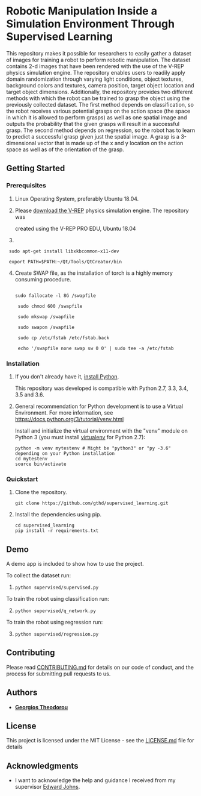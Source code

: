 # Robotic Manipulation Inside a Simulation Environment Through Supervised Learning

This repository makes it possible for researchers to easily gather a dataset of images for training a robot to perform robotic manipulation. The dataset contains 2-d images that have been rendered with the use of the V-REP physics simulation engine. The repository enables users to readily apply domain randomization through varying light conditions, object textures, background colors and textures, camera position, target object location and target object dimensions.
Additionally, the repository provides two different methods with which the robot can be trained to grasp the object using the previously collected dataset. The first method depends on classification, so the robot receives various potential grasps on the action space (the space in which it is allowed to perform grasps) as well as one spatial image and outputs the probability that the given grasps will result in a successful grasp. The second method depends on regression, so the robot has to learn to predict a successful grasp given just the spatial image. A grasp is a 3-dimensional vector that is made up of the x and y location on the action space as well as of the orientation of the grasp.  

## Getting Started

### Prerequisites

1. Linux Operating System, preferably Ubuntu 18.04.

2. Please [download the V-REP](https://coppeliarobotics.com/downloads) physics simulation engine. The repository was

   created using the V-REP PRO EDU, Ubuntu 18.04

3.

  ```
   sudo apt-get install libxkbcommon-x11-dev

   export PATH=$PATH:~/Qt/Tools/QtCreator/bin

  ```

4.  Create SWAP file, as the installation of torch is a highly memory consuming procedure.

    ```

    sudo fallocate -l 8G /swapfile

     sudo chmod 600 /swapfile

     sudo mkswap /swapfile

     sudo swapon /swapfile

     sudo cp /etc/fstab /etc/fstab.back

     echo '/swapfile none swap sw 0 0' | sudo tee -a /etc/fstab

     ```

### Installation

1.  If you don't already have it, [install Python](https://www.python.org/downloads/).

    This repository was developed is compatible with Python 2.7, 3.3, 3.4, 3.5 and 3.6.

2.  General recommendation for Python development is to use a Virtual Environment.
    For more information, see https://docs.python.org/3/tutorial/venv.html

    Install and initialize the virtual environment with the "venv" module on Python 3 (you must install [virtualenv](https://pypi.python.org/pypi/virtualenv) for Python 2.7):

    ```
    python -m venv mytestenv # Might be "python3" or "py -3.6" depending on your Python installation
    cd mytestenv
    source bin/activate      
    ```

### Quickstart

1.  Clone the repository.

    ```
    git clone https://github.com/gthd/supervised_learning.git
    ```

2.  Install the dependencies using pip.

    ```
    cd supervised_learning
    pip install -r requirements.txt
    ```

## Demo

A demo app is included to show how to use the project.

To collect the dataset run:

1. `python supervised/supervised.py`

To train the robot using classification run:

2. `python supervised/q_network.py`

To train the robot using regression run:

3. `python supervised/regression.py`

## Contributing

Please read [CONTRIBUTING.md](Contributing.md) for details on our code of conduct, and the process for submitting pull requests to us.

## Authors

* [**Georgios Theodorou**](https://github.com/gthd)

## License

This project is licensed under the MIT License - see the [LICENSE.md](LICENSE.md) file for details

## Acknowledgments

* I want to acknowledge the help and guidance I received from my supervisor [Edward Johns](https://www.imperial.ac.uk/people/e.johns).

